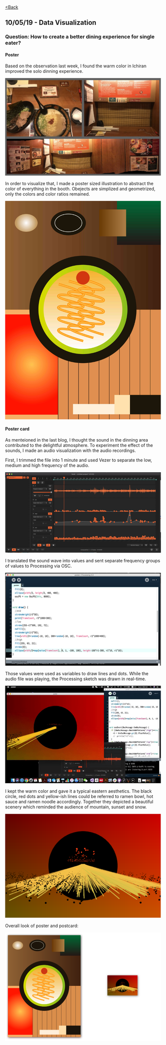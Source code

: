 [<Back](README.md)

## 10/05/19 - Data Visualization
### Question: How to create a better dining experience for single eater?
#### Poster
Based on the observation last week, I found the warm color in Ichiran improved the solo dinning experience. 

![img](img/ppic.jpg)

In order to visualize that, I made a poster sized illustration to abstract the color of everything in the booth. Obejects are simplized and geometrized, only the colors and color ratios remained. 

![img](img/poster.jpg)

#### Poster card
As menteioned in the last blog, I thought the sound in the dinning area contributed to the delightful atmosphere. To experiment the effect of the sounds, I made an audio visualization with the audio recordings.

First, I trimmed the file into 1 minute and used Vezer to separate the low, medium and high frequency of the audio.

![img](img/pvezer.jpg)

I translated the sound wave into values and sent separate frequency groups of values to Processing via OSC.

![img](img/pprocessing.png)

Those values were used as variables to draw lines and dots. While the audio file was playing, the Processing sketch was drawn in real-time.

![img](img/postcardprocess.gif)

I kept the warm color and gave it a typical eastern aesthetics. The black circle, red dots and yellow-ish lines could be referred to ramen bowl, hot sauce and ramen noodle accordingly. Together they depicted a beautiful scenery which reminded the audience of mountain, sunset and snow.

![img](img/postcard.png)

Overall look of poster and postcard:

![img](img/post.png)

